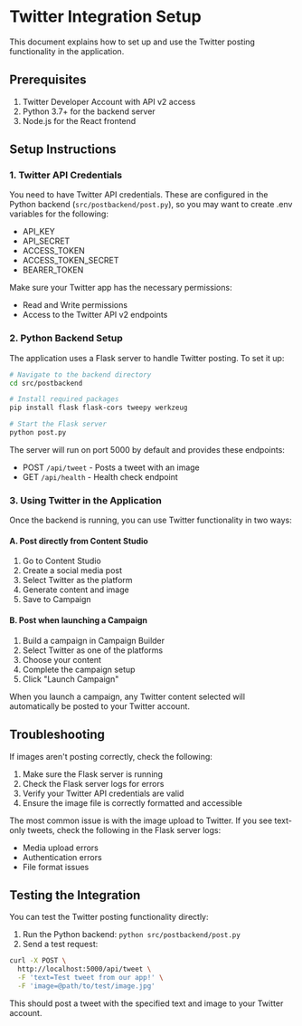 # Twitter Integration Setup

This document explains how to set up and use the Twitter posting functionality in the application.

## Prerequisites

1. Twitter Developer Account with API v2 access
2. Python 3.7+ for the backend server
3. Node.js for the React frontend

## Setup Instructions

### 1. Twitter API Credentials

You need to have Twitter API credentials. These are configured in the Python backend (`src/postbackend/post.py`), so you may want to create .env variables for the following:

- API_KEY
- API_SECRET
- ACCESS_TOKEN
- ACCESS_TOKEN_SECRET
- BEARER_TOKEN

Make sure your Twitter app has the necessary permissions:
- Read and Write permissions
- Access to the Twitter API v2 endpoints

### 2. Python Backend Setup

The application uses a Flask server to handle Twitter posting. To set it up:

```bash
# Navigate to the backend directory
cd src/postbackend

# Install required packages
pip install flask flask-cors tweepy werkzeug

# Start the Flask server
python post.py
```

The server will run on port 5000 by default and provides these endpoints:
- POST `/api/tweet` - Posts a tweet with an image
- GET `/api/health` - Health check endpoint

### 3. Using Twitter in the Application

Once the backend is running, you can use Twitter functionality in two ways:

#### A. Post directly from Content Studio

1. Go to Content Studio
2. Create a social media post
3. Select Twitter as the platform
4. Generate content and image
5. Save to Campaign

#### B. Post when launching a Campaign

1. Build a campaign in Campaign Builder
2. Select Twitter as one of the platforms
3. Choose your content
4. Complete the campaign setup
5. Click "Launch Campaign"

When you launch a campaign, any Twitter content selected will automatically be posted to your Twitter account.

## Troubleshooting

If images aren't posting correctly, check the following:

1. Make sure the Flask server is running
2. Check the Flask server logs for errors
3. Verify your Twitter API credentials are valid
4. Ensure the image file is correctly formatted and accessible

The most common issue is with the image upload to Twitter. If you see text-only tweets, check the following in the Flask server logs:
- Media upload errors
- Authentication errors
- File format issues

## Testing the Integration

You can test the Twitter posting functionality directly:

1. Run the Python backend: `python src/postbackend/post.py`
2. Send a test request:

```bash
curl -X POST \
  http://localhost:5000/api/tweet \
  -F 'text=Test tweet from our app!' \
  -F 'image=@path/to/test/image.jpg'
```

This should post a tweet with the specified text and image to your Twitter account. 